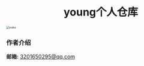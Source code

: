 

<p align="center">
</p>
<h1 align="center">young个人仓库</h1>

<img src="D:\backendNotes\java-notes\README.assets\index.jpeg" alt="index" style="zoom:50%;" />

### 作者介绍

**邮箱:**  3201650295@qq.com

